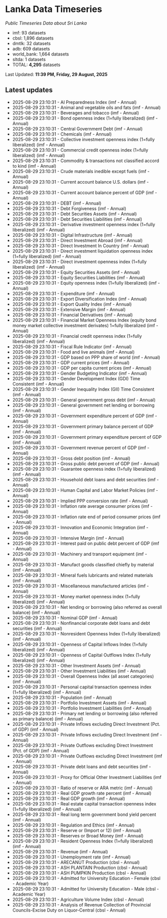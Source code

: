 # Lanka Data Timeseries
*Public Timeseries Data about Sri Lanka*

* imf: 93 datasets
* cbsl: 1,896 datasets
* dmtlk: 32 datasets
* adb: 609 datasets
* world_bank: 1,664 datasets
* sltda: 1 datasets
* TOTAL: **4,295** datasets

Last Updated: **11:39 PM, Friday, 29 August, 2025**

## Latest updates

* 2025-08-29 23:10:31 - AI Preparedness Index (imf - Annual)
* 2025-08-29 23:10:31 - Animal and vegetable oils and fats (imf - Annual)
* 2025-08-29 23:10:31 - Beverages and tobacco (imf - Annual)
* 2025-08-29 23:10:31 - Bond openness index (1=fully liberalized) (imf - Annual)
* 2025-08-29 23:10:31 - Central Government Debt (imf - Annual)
* 2025-08-29 23:10:31 - Chemicals (imf - Annual)
* 2025-08-29 23:10:31 - Collective investment openness index (1=fully liberalized) (imf - Annual)
* 2025-08-29 23:10:31 - Commercial credit openness index (1=fully liberalized) (imf - Annual)
* 2025-08-29 23:10:31 - Commodity & transactions not classified accord to kind (imf - Annual)
* 2025-08-29 23:10:31 - Crude materials inedible except fuels (imf - Annual)
* 2025-08-29 23:10:31 - Current account balance U.S. dollars (imf - Annual)
* 2025-08-29 23:10:31 - Current account balance percent of GDP (imf - Annual)
* 2025-08-29 23:10:31 - DEBT (imf - Annual)
* 2025-08-29 23:10:31 - Debt Forgiveness (imf - Annual)
* 2025-08-29 23:10:31 - Debt Securities Assets (imf - Annual)
* 2025-08-29 23:10:31 - Debt Securities Liabilities (imf - Annual)
* 2025-08-29 23:10:31 - Derivative investment openness index (1=fully liberalized) (imf - Annual)
* 2025-08-29 23:10:31 - Digital Infrastructure (imf - Annual)
* 2025-08-29 23:10:31 - Direct Investment Abroad (imf - Annual)
* 2025-08-29 23:10:31 - Direct Investment In Country (imf - Annual)
* 2025-08-29 23:10:31 - Direct investment liquidation openness index (1=fully liberalized) (imf - Annual)
* 2025-08-29 23:10:31 - Direct investment openness index (1=fully liberalized) (imf - Annual)
* 2025-08-29 23:10:31 - Equity Securities Assets (imf - Annual)
* 2025-08-29 23:10:31 - Equity Securities Liabilities (imf - Annual)
* 2025-08-29 23:10:31 - Equity openness index (1=fully liberalized) (imf - Annual)
* 2025-08-29 23:10:31 - Expenditure (imf - Annual)
* 2025-08-29 23:10:31 - Export Diversification Index (imf - Annual)
* 2025-08-29 23:10:31 - Export Quality Index (imf - Annual)
* 2025-08-29 23:10:31 - Extensive Margin (imf - Annual)
* 2025-08-29 23:10:31 - Financial Derivatives (imf - Annual)
* 2025-08-29 23:10:31 - Financial Market Openness Index (equity bond money market collective investment derivates) 1=fully liberalized (imf - Annual)
* 2025-08-29 23:10:31 - Financial credit openness index (1=fully liberalized) (imf - Annual)
* 2025-08-29 23:10:31 - Fiscal Rule Indicator (imf - Annual)
* 2025-08-29 23:10:31 - Food and live animals (imf - Annual)
* 2025-08-29 23:10:31 - GDP based on PPP share of world (imf - Annual)
* 2025-08-29 23:10:31 - GDP current prices (imf - Annual)
* 2025-08-29 23:10:31 - GDP per capita current prices (imf - Annual)
* 2025-08-29 23:10:31 - Gender Budgeting Indicator (imf - Annual)
* 2025-08-29 23:10:31 - Gender Development Index (GDI) Time Consistent (imf - Annual)
* 2025-08-29 23:10:31 - Gender Inequality Index (GII) Time Consistent (imf - Annual)
* 2025-08-29 23:10:31 - General government gross debt (imf - Annual)
* 2025-08-29 23:10:31 - General government net lending or borrowing (imf - Annual)
* 2025-08-29 23:10:31 - Government expenditure percent of GDP (imf - Annual)
* 2025-08-29 23:10:31 - Government primary balance percent of GDP (imf - Annual)
* 2025-08-29 23:10:31 - Government primary expenditure percent of GDP (imf - Annual)
* 2025-08-29 23:10:31 - Government revenue percent of GDP (imf - Annual)
* 2025-08-29 23:10:31 - Gross debt position (imf - Annual)
* 2025-08-29 23:10:31 - Gross public debt percent of GDP (imf - Annual)
* 2025-08-29 23:10:31 - Guarantee openness index (1=fully liberalized) (imf - Annual)
* 2025-08-29 23:10:31 - Household debt loans and debt securities (imf - Annual)
* 2025-08-29 23:10:31 - Human Capital and Labor Market Policies (imf - Annual)
* 2025-08-29 23:10:31 - Implied PPP conversion rate (imf - Annual)
* 2025-08-29 23:10:31 - Inflation rate average consumer prices (imf - Annual)
* 2025-08-29 23:10:31 - Inflation rate end of period consumer prices (imf - Annual)
* 2025-08-29 23:10:31 - Innovation and Economic Integration (imf - Annual)
* 2025-08-29 23:10:31 - Intensive Margin (imf - Annual)
* 2025-08-29 23:10:31 - Interest paid on public debt percent of GDP (imf - Annual)
* 2025-08-29 23:10:31 - Machinery and transport equipment (imf - Annual)
* 2025-08-29 23:10:31 - Manufact goods classified chiefly by material (imf - Annual)
* 2025-08-29 23:10:31 - Mineral fuels lubricants and related materials (imf - Annual)
* 2025-08-29 23:10:31 - Miscellaneous manufactured articles (imf - Annual)
* 2025-08-29 23:10:31 - Money market openness index (1=fully liberalized) (imf - Annual)
* 2025-08-29 23:10:31 - Net lending or borrowing (also referred as overall balance) (imf - Annual)
* 2025-08-29 23:10:31 - Nominal GDP (imf - Annual)
* 2025-08-29 23:10:31 - Nonfinancial corporate debt loans and debt securities (imf - Annual)
* 2025-08-29 23:10:31 - Nonresident Openness Index (1=fully liberalized) (imf - Annual)
* 2025-08-29 23:10:31 - Openness of Capital Inflows Index (1=fully liberalized) (imf - Annual)
* 2025-08-29 23:10:31 - Openness of Capital Outflows Index (1=fully liberalized) (imf - Annual)
* 2025-08-29 23:10:31 - Other Investment Assets (imf - Annual)
* 2025-08-29 23:10:31 - Other Investment Liabilities (imf - Annual)
* 2025-08-29 23:10:31 - Overall Openness Index (all asset categories) (imf - Annual)
* 2025-08-29 23:10:31 - Personal capital transaction openness index (1=fully liberalized) (imf - Annual)
* 2025-08-29 23:10:31 - Population (imf - Annual)
* 2025-08-29 23:10:31 - Portfolio Investment Assets (imf - Annual)
* 2025-08-29 23:10:31 - Portfolio Investment Liabilities (imf - Annual)
* 2025-08-29 23:10:31 - Primary net lending or borrowing (also referred as primary balance) (imf - Annual)
* 2025-08-29 23:10:31 - Private Inflows excluding Direct Investment (Pct. of GDP) (imf - Annual)
* 2025-08-29 23:10:31 - Private Inflows excluding Direct Investment (imf - Annual)
* 2025-08-29 23:10:31 - Private Outflows excluding Direct Investment (Pct. of GDP) (imf - Annual)
* 2025-08-29 23:10:31 - Private Outflows excluding Direct Investment (imf - Annual)
* 2025-08-29 23:10:31 - Private debt loans and debt securities (imf - Annual)
* 2025-08-29 23:10:31 - Proxy for Official Other Investment Liabilities (imf - Annual)
* 2025-08-29 23:10:31 - Ratio of reserve or ARA metric (imf - Annual)
* 2025-08-29 23:10:31 - Real GDP growth rate percent (imf - Annual)
* 2025-08-29 23:10:31 - Real GDP growth (imf - Annual)
* 2025-08-29 23:10:31 - Real estate capital transaction openness index (1=fully liberalized) (imf - Annual)
* 2025-08-29 23:10:31 - Real long term government bond yield percent (imf - Annual)
* 2025-08-29 23:10:31 - Regulation and Ethics (imf - Annual)
* 2025-08-29 23:10:31 - Reserve or (Import or 12) (imf - Annual)
* 2025-08-29 23:10:31 - Reserves or Broad Money (imf - Annual)
* 2025-08-29 23:10:31 - Resident Openness Index (1=fully liberalized) (imf - Annual)
* 2025-08-29 23:10:31 - Revenue (imf - Annual)
* 2025-08-29 23:10:31 - Unemployment rate (imf - Annual)
* 2025-08-29 23:10:31 - ARECANUT Production (cbsl - Annual)
* 2025-08-29 23:10:31 - ASH PLANTAIN Production (cbsl - Annual)
* 2025-08-29 23:10:31 - ASH PUMPKIN Production (cbsl - Annual)
* 2025-08-29 23:10:31 - Admitted for University Education - Female (cbsl - Academic Year)
* 2025-08-29 23:10:31 - Admitted for University Education - Male (cbsl - Academic Year)
* 2025-08-29 23:10:31 - Agriculture Volume Index (cbsl - Annual)
* 2025-08-29 23:10:31 - Analysis of Revenue Collection of Provincial Councils-Excise Duty on Liquor-Central (cbsl - Annual)